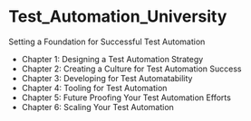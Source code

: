 # Test_Automation_University
Setting a Foundation for Successful Test Automation
- Chapter 1: Designing a Test Automation Strategy
- Chapter 2: Creating a Culture for Test Automation Success
- Chapter 3: Developing for Test Automatability
- Chapter 4: Tooling for Test Automation
- Chapter 5: Future Proofing Your Test Automation Efforts
- Chapter 6: Scaling Your Test Automation
